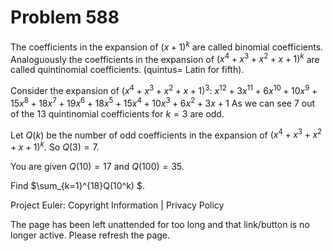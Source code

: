 #   Problem 588

   The coefficients in the expansion of $(x+1)^k$ are called binomial
   coefficients.
   Analoguously the coefficients in the expansion of $(x^4+x^3+x^2+x+1)^k$
   are called quintinomial coefficients.
   (quintus= Latin for fifth).

   Consider the expansion of $(x^4+x^3+x^2+x+1)^3$:
   $x^{12}+3x^{11}+6x^{10}+10x^9+15x^8+18x^7+19x^6+18x^5+15x^4+10x^3+6x^2+3x+1$
   As we can see 7 out of the 13 quintinomial coefficients for $k=3$ are odd.

   Let $Q(k)$ be the number of odd coefficients in the expansion of
   $(x^4+x^3+x^2+x+1)^k$.
   So $Q(3)=7$.

   You are given $Q(10)=17$ and $Q(100)=35$.

   Find $\sum_{k=1}^{18}Q(10^k) $.

   Project Euler: Copyright Information | Privacy Policy

   The page has been left unattended for too long and that link/button is no
   longer active. Please refresh the page.
